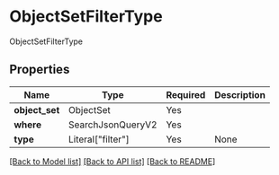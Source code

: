 # ObjectSetFilterType

ObjectSetFilterType

## Properties
| Name | Type | Required | Description |
| ------------ | ------------- | ------------- | ------------- |
**object_set** | ObjectSet | Yes |  |
**where** | SearchJsonQueryV2 | Yes |  |
**type** | Literal["filter"] | Yes | None |


[[Back to Model list]](../../../README.md#models-v1-link) [[Back to API list]](../../README.md#documentation-for-api-endpoints) [[Back to README]](../../README.md)
